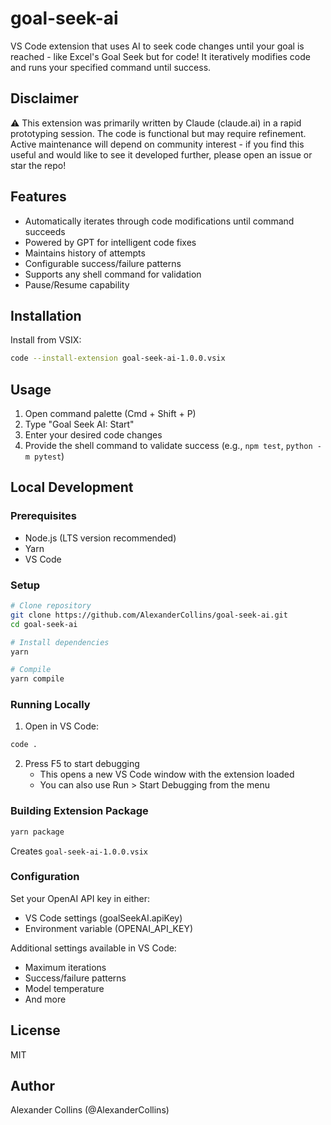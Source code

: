 # goal-seek-ai
VS Code extension that uses AI to seek code changes until your goal is reached - like Excel's Goal Seek but for code! It iteratively modifies code and runs your specified command until success.

## Disclaimer

⚠️ This extension was primarily written by Claude (claude.ai) in a rapid prototyping session. The code is functional but may require refinement. Active maintenance will depend on community interest - if you find this useful and would like to see it developed further, please open an issue or star the repo!

## Features

- Automatically iterates through code modifications until command succeeds
- Powered by GPT for intelligent code fixes
- Maintains history of attempts
- Configurable success/failure patterns
- Supports any shell command for validation
- Pause/Resume capability

## Installation

Install from VSIX:
```bash
code --install-extension goal-seek-ai-1.0.0.vsix
```

## Usage

1. Open command palette (Cmd + Shift + P)
2. Type "Goal Seek AI: Start"
3. Enter your desired code changes
4. Provide the shell command to validate success (e.g., `npm test`, `python -m pytest`)

## Local Development

### Prerequisites
- Node.js (LTS version recommended)
- Yarn
- VS Code

### Setup
```bash
# Clone repository
git clone https://github.com/AlexanderCollins/goal-seek-ai.git
cd goal-seek-ai

# Install dependencies
yarn

# Compile
yarn compile
```

### Running Locally
1. Open in VS Code:
```bash
code .
```
2. Press F5 to start debugging
   - This opens a new VS Code window with the extension loaded
   - You can also use Run > Start Debugging from the menu

### Building Extension Package
```bash
yarn package
```
Creates `goal-seek-ai-1.0.0.vsix`

### Configuration

Set your OpenAI API key in either:
- VS Code settings (goalSeekAI.apiKey)
- Environment variable (OPENAI_API_KEY)

Additional settings available in VS Code:
- Maximum iterations
- Success/failure patterns
- Model temperature
- And more

## License

MIT

## Author

Alexander Collins (@AlexanderCollins)
